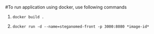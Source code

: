 #To run application using docker, use following commands

1. ```docker build .```

2. ```docker run -d --name=steganomed-front -p 3000:8080 *image-id*```
